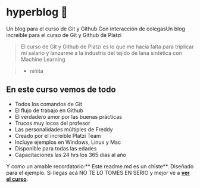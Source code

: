 # hyperblog 💚
Un blog para el curso de Git y Github
Con interacción de colegasUn blog increíble para el curso de Git y Github de Platzi

>El curso de Git y Github de Platzi es lo que me hacía falta para triplicar mi salario y lanzarme a la industria del tejido de lana sintética con Machine Learning

> - niñita

## En este curso vemos de todo
- Todos los comandos de Git
- El flujo de trabajo en Github
- El verdadero amor por las buenas prácticas
- Trucos muy locos del profesor
- Las personalidades múltiples de Freddy
- Creado por el increíble Platzi Team
- Incluye ejemplos en Windows, Linux y Mac
- Disponible para todas las edades
- Capacitaciones las 24 hrs los 365 días al año

Y como un amable recordatorio:** Este readme.md es un chiste**. Diseñado para el ejemplo. Si llegas acá NO TE LO TOMES EN SERIO y mejor ve a [**ver el curso**](http://https://platzi.com/cursos/git-github/ "ver el curso").